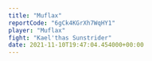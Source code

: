 ```yaml
---
title: "Muflax"
reportCode: "6gCk4KGrXh7WqHY1"
player: "Muflax"
fight: "Kael'thas Sunstrider"
date: 2021-11-10T19:47:04.454000+00:00
---
```

